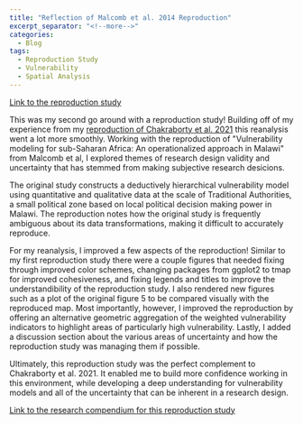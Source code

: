 ```yaml
---
title: "Reflection of Malcomb et al. 2014 Reproduction"
excerpt_separator: "<!--more-->"
categories:
  - Blog
tags: 
  - Reproduction Study
  - Vulnerability 
  - Spatial Analysis 
---
```


[Link to the reproduction study](https://github.com/isaiahbennett2/RPr-Malcomb-2014/docs/01-RPr-Malcomb-2014.html)

This was my second go around with a reproduction study! Building off of my experience from my [reproduction of Chakraborty et al. 2021](https://isaiahbennett2.github.io/RPr-Chakraborty-2021/) this reanalysis went a lot more smoothly. Working with the reproduction of "Vulnerability modeling for sub-Saharan Africa: An operationalized approach in Malawi" from Malcomb et al, I explored themes of research design validity and uncertainty that has stemmed from making subjective research desicions. 

The original study constructs a deductively hierarchical vulnerability model using quantitative and qualitative data at the scale of Traditional Authorities, a small political zone based on local political decision making power in Malawi. The reproduction notes how the original study is frequently ambiguous about its data transformations, making it difficult to accurately reproduce. 

For my reanalysis, I improved a few aspects of the reproduction! Similar to my first reproduction study there were a couple figures that needed fixing through improved color schemes, changing packages from ggplot2 to tmap for improved cohesiveness, and fixing legends and titles to improve the understandibility of the reproduction study. I also rendered new figures such as a plot of the original figure 5 to be compared visually with the reproduced map. Most importantly, however, I improved the reproduction by offering an alternative geometric aggregation of the weighted vulnerability indicators to highlight areas of particularly high vulnerability. Lastly, I added a discussion section about the various areas of uncertainty and how the reproduction study was managing them if possible.

Ultimately, this reproduction study was the perfect complement to Chakraborty et al. 2021. It enabled me to build more confidence working in this environment, while developing a deep understanding for vulnerability models and all of the uncertainty that can be inherent in a research design. 

[Link to the research compendium for this reproduction study](https://github.com/isaiahbennett2/RPr-Malcomb-2014)

